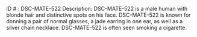 ID # : DSC-MATE-522
Description: DSC-MATE-522 is a male human with blonde hair and distinctive spots on his face. DSC-MATE-522 is known for donning a pair of normal glasses, a jade earring in one ear, as well as a silver chain necklace. DSC-MATE-522 is often seen smoking a cigarette.